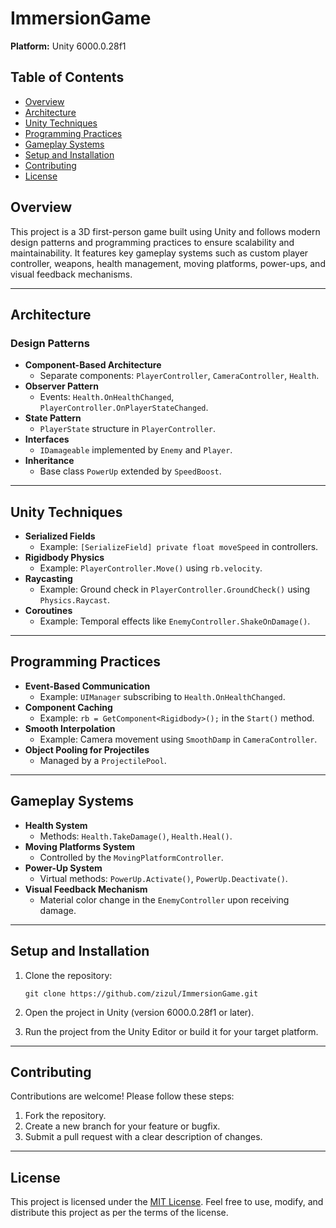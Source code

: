 # ImmersionGame

**Platform:** Unity 6000.0.28f1  

## Table of Contents
- [Overview](#overview)
- [Architecture](#architecture)
- [Unity Techniques](#unity-techniques)
- [Programming Practices](#programming-practices)
- [Gameplay Systems](#gameplay-systems)
- [Setup and Installation](#setup-and-installation)
- [Contributing](#contributing)
- [License](#license)

## Overview
This project is a 3D first-person game built using Unity and follows modern design patterns and programming practices to ensure scalability and maintainability. 
It features key gameplay systems such as custom player controller, weapons, health management, moving platforms, power-ups, and visual feedback mechanisms.

---

## Architecture

### Design Patterns
- **Component-Based Architecture**  
  - Separate components: `PlayerController`, `CameraController`, `Health`.
- **Observer Pattern**  
  - Events: `Health.OnHealthChanged`, `PlayerController.OnPlayerStateChanged`.
- **State Pattern**  
  - `PlayerState` structure in `PlayerController`.
- **Interfaces**  
  - `IDamageable` implemented by `Enemy` and `Player`.
- **Inheritance**  
  - Base class `PowerUp` extended by `SpeedBoost`.

---

## Unity Techniques
- **Serialized Fields**  
  - Example: `[SerializeField] private float moveSpeed` in controllers.
- **Rigidbody Physics**  
  - Example: `PlayerController.Move()` using `rb.velocity`.
- **Raycasting**  
  - Example: Ground check in `PlayerController.GroundCheck()` using `Physics.Raycast`.
- **Coroutines**  
  - Example: Temporal effects like `EnemyController.ShakeOnDamage()`.

---

## Programming Practices
- **Event-Based Communication**  
  - Example: `UIManager` subscribing to `Health.OnHealthChanged`.
- **Component Caching**  
  - Example: `rb = GetComponent<Rigidbody>();` in the `Start()` method.
- **Smooth Interpolation**  
  - Example: Camera movement using `SmoothDamp` in `CameraController`.
- **Object Pooling for Projectiles**  
  - Managed by a `ProjectilePool`.

---

## Gameplay Systems
- **Health System**  
  - Methods: `Health.TakeDamage()`, `Health.Heal()`.
- **Moving Platforms System**  
  - Controlled by the `MovingPlatformController`.
- **Power-Up System**  
  - Virtual methods: `PowerUp.Activate()`, `PowerUp.Deactivate()`.
- **Visual Feedback Mechanism**  
  - Material color change in the `EnemyController` upon receiving damage.

---

## Setup and Installation
1. Clone the repository:

   `git clone https://github.com/zizul/ImmersionGame.git`
2. Open the project in Unity (version 6000.0.28f1 or later).
3. Run the project from the Unity Editor or build it for your target platform.

---

## Contributing
Contributions are welcome! Please follow these steps:
1. Fork the repository.
2. Create a new branch for your feature or bugfix.
3. Submit a pull request with a clear description of changes.

---

## License
This project is licensed under the [MIT License](LICENSE). Feel free to use, modify, and distribute this project as per the terms of the license.
